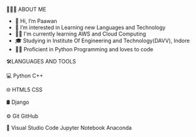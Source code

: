 👨🏻‍💻 ABOUT ME
- 👋 Hi, I’m Paawan
- 👀 I’m interested in Learning new Languages and Technology
- 👷🏻 I'm currently learning AWS and Cloud Computing
- 🎓 Studying in Institute Of Engineering and Technology(DAVV), Indore
- ✍🏻 Proficient in Python Programming and loves to code 

🛠️LANGUAGES AND TOOLS

💻   Python  C++

🌐   HTML5 CSS 

🛢    Django

⚙️   Git GitHub

🔧   Visual Studio Code  Jupyter Notebook  Anaconda


<!---
Techistic/Techistic is a ✨ special ✨ repository because its `README.md` (this file) appears on your GitHub profile.
You can click the Preview link to take a look at your changes.
--->
